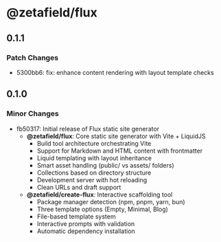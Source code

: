 # @zetafield/flux

## 0.1.1

### Patch Changes

- 5300bb6: fix: enhance content rendering with layout template checks

## 0.1.0

### Minor Changes

- fb50317: Initial release of Flux static site generator
  - **@zetafield/flux**: Core static site generator with Vite + LiquidJS
    - Build tool architecture orchestrating Vite
    - Support for Markdown and HTML content with frontmatter
    - Liquid templating with layout inheritance
    - Smart asset handling (public/ vs assets/ folders)
    - Collections based on directory structure
    - Development server with hot reloading
    - Clean URLs and draft support
  - **@zetafield/create-flux**: Interactive scaffolding tool
    - Package manager detection (npm, pnpm, yarn, bun)
    - Three template options (Empty, Minimal, Blog)
    - File-based template system
    - Interactive prompts with validation
    - Automatic dependency installation
